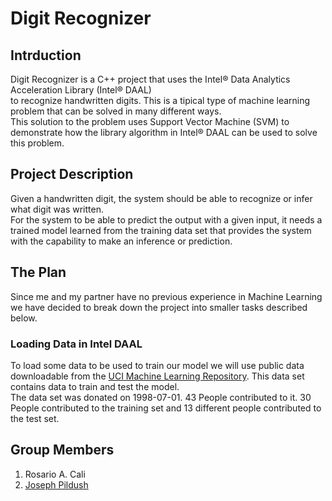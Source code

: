 # Digit Recognizer
## Intrduction
Digit Recognizer is a C++ project that uses the Intel® Data Analytics Acceleration Library (Intel® DAAL)<br/>
to recognize handwritten digits. This is a tipical type of machine learning problem that can be solved in many different ways.<br/>
This solution to the problem uses Support Vector Machine (SVM) to demonstrate how the library algorithm in Intel® DAAL can be used to solve this problem.
## Project Description
Given a handwritten digit, the system should be able to recognize or infer what digit was written.<br/>
For the system to be able to predict the output with a given input, it needs a trained model learned from the training data set that provides the system with the capability to make an inference or prediction.
## The Plan
Since me and my partner have no previous experience in Machine Learning we have decided to break down the project into smaller tasks described below.
### Loading Data in Intel DAAL
To load some data to be used to train our model we will use public data downloadable from the [UCI Machine Learning Repository](http://archive.ics.uci.edu/ml/datasets/Optical+Recognition+of+Handwritten+Digits?utm_campaign=cmd_12617-1&utm_source=pum26&utm_medium=pdf&utm_content=zhu_uci_machinelearning_link1 "UCI Repository"). This data set contains data to train and test the model.<br/>
The data set was donated on 1998-07-01. 43 People contributed to it. 30 People contributed to the training set and 13 different people contributed to the test set.
## Group Members
1. Rosario A. Cali
2. [Joseph Pildush](https://github.com/jpil101 "Joseph's GitHub Homepage")
